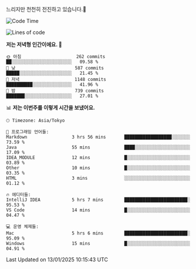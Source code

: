 느리지만 천천히 전진하고 있습니다.🐢

<!--START_SECTION:waka-->
![Code Time](http://img.shields.io/badge/Code%20Time-1%2C514%20hrs%2036%20mins-blue)

![Lines of code](https://img.shields.io/badge/%EC%A0%80%EB%8A%94%20%EC%97%AC%ED%83%9C%EA%B9%8C%EC%A7%80%20-919.0%20thousand%20%EC%A4%84%EC%9D%98%20%EC%BD%94%EB%93%9C%EB%A5%BC%20%EC%9E%91%EC%84%B1%ED%96%88%EC%96%B4%EC%9A%94.-blue)

**저는 저녁형 인간이에요. 🦉** 

```text
🌞 아침                     262 commits         ██░░░░░░░░░░░░░░░░░░░░░░░   09.58 % 
🌆 낮　                     587 commits         █████░░░░░░░░░░░░░░░░░░░░   21.45 % 
🌃 저녁                     1148 commits        ██████████░░░░░░░░░░░░░░░   41.96 % 
🌙 밤　                     739 commits         ███████░░░░░░░░░░░░░░░░░░   27.01 % 
```


📊 **저는 이번주를 이렇게 시간을 보냈어요.** 

```text
🕑︎ Timezone: Asia/Tokyo

💬 프로그래밍 언어들: 
Markdown                 3 hrs 56 mins       ██████████████████░░░░░░░   73.59 % 
Java                     55 mins             ████░░░░░░░░░░░░░░░░░░░░░   17.09 % 
IDEA_MODULE              12 mins             █░░░░░░░░░░░░░░░░░░░░░░░░   03.89 % 
Other                    10 mins             █░░░░░░░░░░░░░░░░░░░░░░░░   03.35 % 
HTML                     3 mins              ░░░░░░░░░░░░░░░░░░░░░░░░░   01.12 % 

🔥 에디터들: 
IntelliJ IDEA            5 hrs 7 mins        ████████████████████████░   95.53 % 
VS Code                  14 mins             █░░░░░░░░░░░░░░░░░░░░░░░░   04.47 % 

💻 운영 체제들: 
Mac                      5 hrs 6 mins        ████████████████████████░   95.09 % 
Windows                  15 mins             █░░░░░░░░░░░░░░░░░░░░░░░░   04.91 % 
```


 Last Updated on 13/01/2025 10:15:43 UTC
<!--END_SECTION:waka-->
